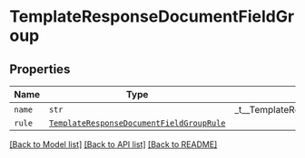 # TemplateResponseDocumentFieldGroup



## Properties
Name | Type | Description | Notes
------------ | ------------- | ------------- | -------------
| `name` | ```str``` |  _t__TemplateResponseDocumentFieldGroup::NAME  |  |
| `rule` | [```TemplateResponseDocumentFieldGroupRule```](TemplateResponseDocumentFieldGroupRule.md) |    |  |

[[Back to Model list]](../README.md#documentation-for-models) [[Back to API list]](../README.md#documentation-for-api-endpoints) [[Back to README]](../README.md)


